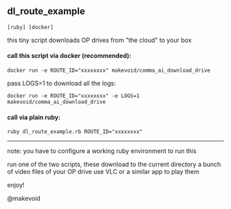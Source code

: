## dl_route_example

    [ruby] [docker]


this tiny script downloads OP drives from "the cloud" to your box


#### call this script via docker (recommended):

    docker run -e ROUTE_ID="xxxxxxxx" makevoid/comma_ai_download_drive

pass LOGS=1 to download all the logs:

    docker run -e ROUTE_ID="xxxxxxxx" -e LOGS=1 makevoid/comma_ai_download_drive


#### call via plain ruby:

    ruby dl_route_example.rb ROUTE_ID="xxxxxxxx"


---

note: you have to configure a working ruby environment to run this

run one of the two scripts, these download to the current directory a bunch of video files of your OP drive
use VLC or a similar app to play them

enjoy!

@makevoid
